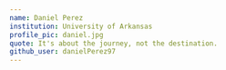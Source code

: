 ```yaml
---
name: Daniel Perez
institution: University of Arkansas
profile_pic: daniel.jpg
quote: It's about the journey, not the destination.
github_user: danielPerez97
---
```


